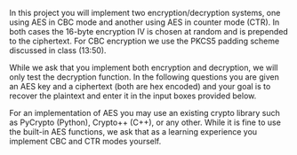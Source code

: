 In this project you will implement two encryption/decryption systems, one using AES in CBC mode and another using AES in counter mode (CTR). In both cases the 16-byte encryption IV is chosen at random and is prepended to the ciphertext. For CBC encryption we use the PKCS5 padding scheme discussed in class (13:50). 

While we ask that you implement both encryption and decryption, we will only test the decryption function. In the following questions you are given an AES key and a ciphertext (both are hex encoded) and your goal is to recover the plaintext and enter it in the input boxes provided below. 

For an implementation of AES you may use an existing crypto library such as PyCrypto (Python), Crypto++ (C++), or any other. While it is fine to use the built-in AES functions, we ask that as a learning experience you implement CBC and CTR modes yourself. 
